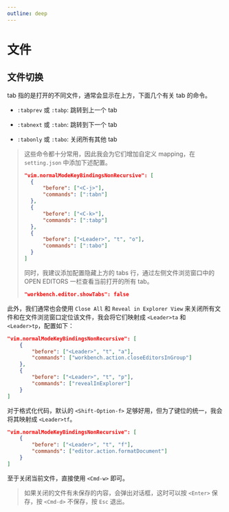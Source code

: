 ```yaml
---
outline: deep
---
```


# 文件

## 文件切换

tab 指的是打开的不同文件，通常会显示在上方，下面几个有关 tab 的命令。

- `:tabprev` 或 `:tabp`: 跳转到上一个 tab

- `:tabnext` 或 `:tabn`: 跳转到下一个 tab

- `:tabonly` 或 `:tabo`: 关闭所有其他 tab

> 这些命令都十分常用，因此我会为它们增加自定义 mapping，在 `setting.json` 中添加下述配置。
>
> ```json
> "vim.normalModeKeyBindingsNonRecursive": [
> 	{
> 		"before": ["<C-j>"],
> 		"commands": [":tabn"]
> 	},
> 	{
> 		"before": ["<C-k>"],
> 		"commands": [":tabp"]
> 	},
> 	{
> 		"before": ["<Leader>", "t", "o"],
> 		"commands": [":tabo"]
> 	}
> ]
> ```
>
> 同时，我建议添加配置隐藏上方的 tabs 行，通过左侧文件浏览窗口中的 OPEN EDITORS 一栏查看当前打开的所有 tab。
>
> ```json
> "workbench.editor.showTabs": false
> ```

此外，我们通常也会使用 `Close All` 和 `Reveal in Explorer View` 来关闭所有文件和在文件浏览窗口定位该文件，我会将它们映射成 `<Leader>ta` 和 `<Leader>tp`，配置如下：

```json
"vim.normalModeKeyBindingsNonRecursive": [
	{
		"before": ["<Leader>", "t", "a"],
		"commands": ["workbench.action.closeEditorsInGroup"]
	},
	{
		"before": ["<Leader>", "t", "p"],
		"commands": ["revealInExplorer"]
	}
]
```

对于格式化代码，默认的 `<Shift-Option-f>` 足够好用，但为了键位的统一，我会将其映射成 `<Leader>tf`。

```json
"vim.normalModeKeyBindingsNonRecursive": [
	{
		"before": ["<Leader>", "t", "f"],
		"commands": ["editor.action.formatDocument"]
	}
]
```

至于关闭当前文件，直接使用 `<Cmd-w>` 即可。

> 如果关闭的文件有未保存的内容，会弹出对话框，这时可以按 `<Enter>` 保存，按 `<Cmd-d>` 不保存，按 `Esc` 退出。
